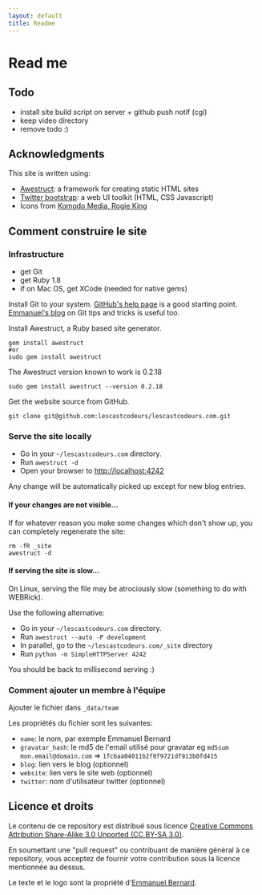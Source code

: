 ```yaml
---
layout: default
title: Readme
---
```

# Read me

## Todo

- install site build script on server + github push notif (cgi)
- keep video directory
- remove todo :)

## Acknowledgments

This site is written using:

- [Awestruct][Awestruct]: a framework for creating static HTML sites
- [Twitter bootstrap][Twitter bootstrap]: a web UI toolkit (HTML, CSS Javascript)
- Icons from [Komodo Media, Rogie King][Komodo]

## Comment construire le site

### Infrastructure

* get Git
* get Ruby 1.8
* if on Mac OS, get XCode (needed for native gems)

Install Git to your system. [GitHub's help page](http://help.github.com/) is a good starting
point. [Emmanuel's blog](http://in.relation.to/Bloggers/HibernateMovesToGitGitTipsAndTricks)
on Git tips and tricks is useful too.

Install Awestruct, a Ruby based site generator.

    gem install awestruct 
    #or
    sudo gem install awestruct

The Awestruct version known to work is 0.2.18

    sudo gem install awestruct --version 0.2.18

Get the website source from GitHub.

    git clone git@github.com:lescastcodeurs/lescastcodeurs.com.git

### Serve the site locally

* Go in your `~/lescastcodeurs.com` directory.  
* Run  `awestruct -d`
* Open your browser to <http://localhost:4242>

Any change will be automatically picked up except for new blog entries.

#### If your changes are not visible...

If for whatever reason you make some changes which don't show up, you can
completely regenerate the site:

    rm -fR _site
    awestruct -d

#### If serving the site is slow...

On Linux, serving the file may be atrociously slow 
(something to do with WEBRick).

Use the following alternative:

* Go in your `~/lescastcodeurs.com` directory.  
* Run  `awestruct --auto -P development`
* In parallel, go to the `~/lescastcodeurs.com/_site` directory
* Run `python -m SimpleHTTPServer 4242`

You should be back to millisecond serving :) 

### Comment ajouter un membre à l'équipe

Ajouter le fichier dans `_data/team`

Les propriétés du fichier sont les suivantes:

- `name`: le nom, par exemple Emmanuel Bernard
- `gravatar_hash`: le md5 de l'email utilisé pour gravatar eg `md5sum mon.email@domain.com` => `1fc6aa04011b2f0f9721df913b0fd415`
- `blog`: lien vers le blog (optionnel)
- `website`: lien vers le site web (optionnel)
- `twitter`: nom d'utilisateur twitter (optionnel)


## Licence et droits

Le contenu de ce repository est distribué sous licence 
[Creative Commons Attribution Share-Alike 3.0 Unported (CC BY-SA 3.0)][cc].

En soumettant une "pull request" ou contribuant de manière général à ce repository, vous acceptez
de fournir votre contribution sous la licence mentionnée au dessus.

Le texte et le logo sont la propriété d'[Emmanuel Bernard][emmanuel-site].

[Wattie]: http://www.flickr.com/photos/wattie/2113068944/in/photostream
[Awestruct]: http://awestruct.org/
[Twitter bootstrap]: http://twitter.github.com/bootstrap/
[Komodo]: http://www.komodomedia.com
[cc]: http://creativecommons.org/licenses/by-sa/3.0/
[emmanuel-site]: http://emmanuelbernard.com